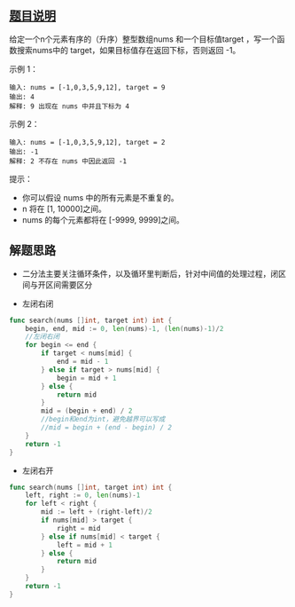 ## [题目说明](https://leetcode.cn/problems/binary-search/)

给定一个n个元素有序的（升序）整型数组nums 和一个目标值target ，写一个函数搜索nums中的 target，如果目标值存在返回下标，否则返回 -1。

示例 1：
```text
输入: nums = [-1,0,3,5,9,12], target = 9
输出: 4
解释: 9 出现在 nums 中并且下标为 4
```
示例 2：
```text
输入: nums = [-1,0,3,5,9,12], target = 2
输出: -1
解释: 2 不存在 nums 中因此返回 -1
```

提示：

- 你可以假设 nums 中的所有元素是不重复的。
- n 将在 [1, 10000]之间。
- nums 的每个元素都将在 [-9999, 9999]之间。

## 解题思路

- 二分法主要关注循环条件，以及循环里判断后，针对中间值的处理过程，闭区间与开区间需要区分

- 左闭右闭
```go
func search(nums []int, target int) int {
	begin, end, mid := 0, len(nums)-1, (len(nums)-1)/2
	//左闭右闭
	for begin <= end {
		if target < nums[mid] {
			end = mid - 1
		} else if target > nums[mid] {
			begin = mid + 1
		} else {
			return mid
		}
		mid = (begin + end) / 2
		//begin和end为int，避免越界可以写成
        //mid = begin + (end - begin) / 2
	}
	return -1
}
```

- 左闭右开
```go
func search(nums []int, target int) int {
	left, right := 0, len(nums)-1
	for left < right {
		mid := left + (right-left)/2
		if nums[mid] > target {
			right = mid
		} else if nums[mid] < target {
			left = mid + 1
		} else {
			return mid
		}
	}
	return -1
}
```